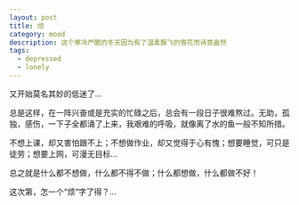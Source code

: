 ```yaml
---
layout: post
title: 烦
category: mood
description: 这个寒冷严酷的冬天因为有了温柔飘飞的雪花而诗意盎然
tags:
  - depressed
  - lonely
---
```


又开始莫名其妙的低迷了…

总是这样，在一阵兴奋或是充实的忙碌之后，总会有一段日子很难熬过。无助，孤独，感伤，一下子全都涌了上来，我艰难的呼吸，就像离了水的鱼一般不知所措。

不想上课，却又害怕跟不上；不想做作业，却又觉得于心有愧；想要睡觉，可只是徒劳；想要上网，可漫无目标…

总之就是什么都不想做，什么都不得不做；什么都想做，什么都做不好！

这次第，怎一个“烦”字了得？…
